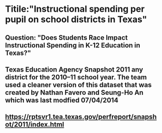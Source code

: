 # Titile:"Instructional spending per pupil on school districts in Texas"
## Question: "Does Students Race Impact Instructional Spending in K-12 Education in Texas?" 
## Texas Education Agency Snapshot 2011 any district for the 2010–11 school year. The team used a cleaner version of this dataset that was created by Nathan Favero and Seung-Ho An which was last modfied 07/04/2014
## https://rptsvr1.tea.texas.gov/perfreport/snapshot/2011/index.html
